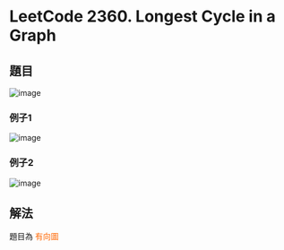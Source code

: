 # LeetCode 2360. Longest Cycle in a Graph
## 題目
![image](https://user-images.githubusercontent.com/111077328/214656421-c593c9da-0de3-42ce-affb-49391e56323a.png)
### 例子1
![image](https://user-images.githubusercontent.com/111077328/214656699-ef42fd1b-5687-474b-abc2-ec3f87da2ccd.png)
### 例子2
![image](https://user-images.githubusercontent.com/111077328/214656761-a4053fb0-ba85-4960-ae8c-6fb766c82460.png)

## 解法
題目為 <font color=#FF6600>有向圖</font>
